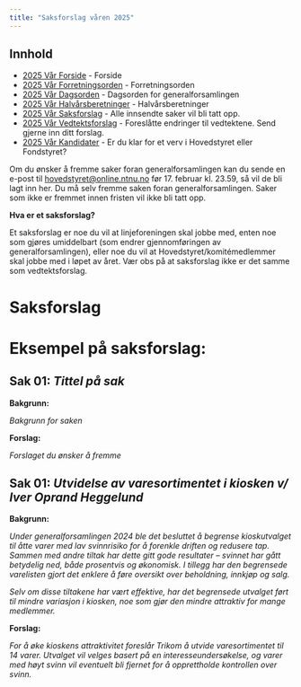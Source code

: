```yaml
---
title: "Saksforslag våren 2025"
---
```


## Innhold

- [2025 Vår Forside](https://wiki.online.ntnu.no/generalforsamlinger/2025-v) - Forside
- [2025 Vår Forretningsorden](https://wiki.online.ntnu.no/generalforsamlinger/2025-v/forretningsorden) - Forretningsorden
- [2025 Vår Dagsorden](https://wiki.online.ntnu.no/generalforsamlinger/2025-v/dagsorden) - Dagsorden for generalforsamlingen
- [2025 Vår Halvårsberetninger](https://wiki.online.ntnu.no/generalforsamlinger/2025-v/aarsberetninger) - Halvårsberetninger
- [2025 Vår Saksforslag](https://wiki.online.ntnu.no/generalforsamlinger/2025-v/saksforslag) - Alle innsendte saker vil bli tatt opp.
- [2025 Vår Vedtektsforslag](https://wiki.online.ntnu.no/generalforsamlinger/2025-v/vedtekstforslag) - Foreslåtte endringer til vedtektene. Send gjerne inn ditt forslag.
- [2025 Vår Kandidater](https://wiki.online.ntnu.no/generalforsamlinger/2025-v/valg) - Er du klar for et verv i Hovedstyret eller Fondstyret?

Om du ønsker å fremme saker foran generalforsamlingen kan du sende en e-post til hovedstyret@online.ntnu.no før 17. februar kl. 23.59, så vil de bli lagt inn her. Du må selv fremme saken foran generalforsamlingen. Saker som ikke er fremmet innen fristen vil ikke bli tatt opp.

**Hva er et saksforslag?**

Et saksforslag er noe du vil at linjeforeningen skal jobbe med, enten noe som gjøres umiddelbart (som endrer gjennomføringen av generalforsamlingen), eller noe du vil at Hovedstyret/komitémedlemmer skal jobbe med i løpet av året. Vær obs på at saksforslag ikke er det samme som vedtektsforslag.

# Saksforslag

# Eksempel på saksforslag:

## Sak 01: _Tittel på sak_

**Bakgrunn:**

_Bakgrunn for saken_

**Forslag:**

_Forslaget du ønsker å fremme_

## Sak 01: _Utvidelse av varesortimentet i kiosken v/ Iver Oprand Heggelund_

**Bakgrunn:**

_Under generalforsamlingen 2024 ble det besluttet å begrense kioskutvalget til åtte varer med lav svinnrisiko for å forenkle driften og redusere tap. Sammen med andre tiltak har dette gitt gode resultater – svinnet har gått betydelig ned, både prosentvis og økonomisk. I tillegg har den begrensede varelisten gjort det enklere å føre oversikt over beholdning, innkjøp og salg._

_Selv om disse tiltakene har vært effektive, har det begrensede utvalget ført til mindre variasjon i kiosken, noe som gjør den mindre attraktiv for mange medlemmer._

**Forslag:**

_For å øke kioskens attraktivitet foreslår Trikom å utvide varesortimentet til 14 varer. Utvalget vil velges basert på en interesseundersøkelse, og varer med høyt svinn vil eventuelt bli fjernet for å opprettholde kontrollen over svinn._
